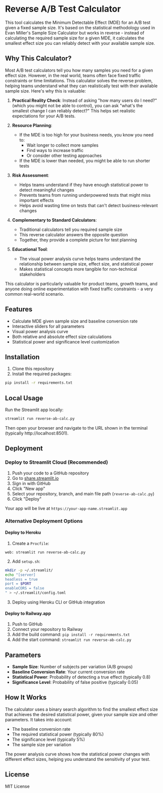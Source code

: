 # Reverse A/B Test Calculator

This tool calculates the Minimum Detectable Effect (MDE) for an A/B test given a fixed sample size. It's based on the statistical methodology used in Evan Miller's Sample Size Calculator but works in reverse - instead of calculating the required sample size for a given MDE, it calculates the smallest effect size you can reliably detect with your available sample size.

## Why This Calculator?

Most A/B test calculators tell you how many samples you need for a given effect size. However, in the real world, teams often face fixed traffic constraints or time limitations. This calculator solves the reverse problem, helping teams understand what they can realistically test with their available sample size. Here's why this is valuable:

1. **Practical Reality Check**: Instead of asking "how many users do I need?" (which you might not be able to control), you can ask "what's the smallest change I can reliably detect?" This helps set realistic expectations for your A/B tests.

2. **Resource Planning**: 
   - If the MDE is too high for your business needs, you know you need to:
     - Wait longer to collect more samples
     - Find ways to increase traffic
     - Or consider other testing approaches
   - If the MDE is lower than needed, you might be able to run shorter tests

3. **Risk Assessment**:
   - Helps teams understand if they have enough statistical power to detect meaningful changes
   - Prevents teams from running underpowered tests that might miss important effects
   - Helps avoid wasting time on tests that can't detect business-relevant changes

4. **Complementary to Standard Calculators**:
   - Traditional calculators tell you required sample size
   - This reverse calculator answers the opposite question
   - Together, they provide a complete picture for test planning

5. **Educational Tool**:
   - The visual power analysis curve helps teams understand the relationship between sample size, effect size, and statistical power
   - Makes statistical concepts more tangible for non-technical stakeholders

This calculator is particularly valuable for product teams, growth teams, and anyone doing online experimentation with fixed traffic constraints - a very common real-world scenario.

## Features

- Calculate MDE given sample size and baseline conversion rate
- Interactive sliders for all parameters
- Visual power analysis curve
- Both relative and absolute effect size calculations
- Statistical power and significance level customization

## Installation

1. Clone this repository
2. Install the required packages:
```bash
pip install -r requirements.txt
```

## Local Usage

Run the Streamlit app locally:
```bash
streamlit run reverse-ab-calc.py
```

Then open your browser and navigate to the URL shown in the terminal (typically http://localhost:8501).

## Deployment

### Deploy to Streamlit Cloud (Recommended)

1. Push your code to a GitHub repository
2. Go to [share.streamlit.io](https://share.streamlit.io)
3. Sign in with GitHub
4. Click "New app"
5. Select your repository, branch, and main file path (`reverse-ab-calc.py`)
6. Click "Deploy"

Your app will be live at `https://your-app-name.streamlit.app`

### Alternative Deployment Options

#### Deploy to Heroku
1. Create a `Procfile`:
```
web: streamlit run reverse-ab-calc.py
```
2. Add `setup.sh`:
```bash
mkdir -p ~/.streamlit/
echo "[server]
headless = true
port = $PORT
enableCORS = false
" > ~/.streamlit/config.toml
```
3. Deploy using Heroku CLI or GitHub integration

#### Deploy to Railway.app
1. Push to GitHub
2. Connect your repository to Railway
3. Add the build command: `pip install -r requirements.txt`
4. Add the start command: `streamlit run reverse-ab-calc.py`

## Parameters

- **Sample Size**: Number of subjects per variation (A/B groups)
- **Baseline Conversion Rate**: Your current conversion rate
- **Statistical Power**: Probability of detecting a true effect (typically 0.8)
- **Significance Level**: Probability of false positive (typically 0.05)

## How It Works

The calculator uses a binary search algorithm to find the smallest effect size that achieves the desired statistical power, given your sample size and other parameters. It takes into account:

- The baseline conversion rate
- The required statistical power (typically 80%)
- The significance level (typically 5%)
- The sample size per variation

The power analysis curve shows how the statistical power changes with different effect sizes, helping you understand the sensitivity of your test.

## License

MIT License 